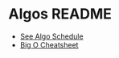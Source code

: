 # Algos README

- [See Algo Schedule](./schedule)
- [Big O Cheatsheet](https://docs.google.com/document/d/1R8NCFxqcp-lZWqq8A3WnMl41sjx1DtzjNO-S8jEh4yw/edit?usp=sharing)
